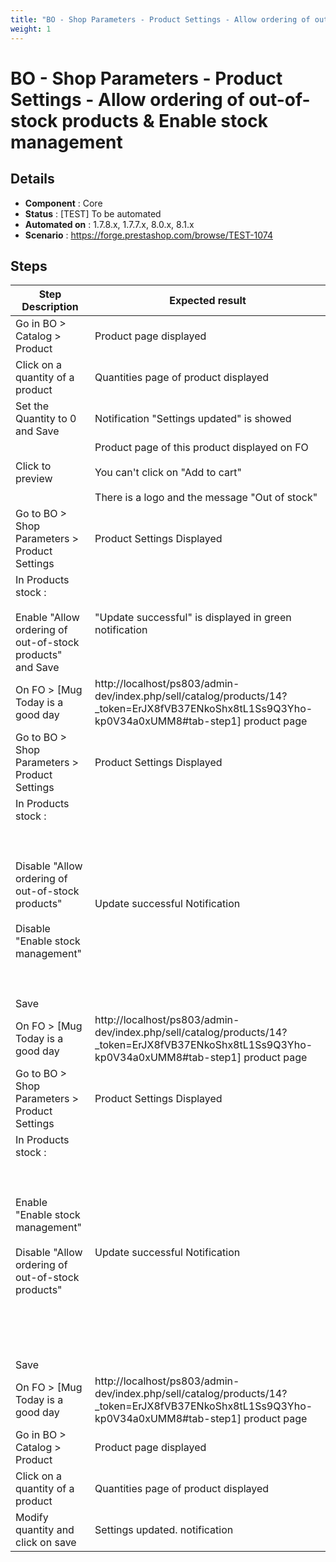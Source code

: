 ```yaml
---
title: "BO - Shop Parameters - Product Settings - Allow ordering of out-of-stock products & Enable stock management"
weight: 1
---
```


# BO - Shop Parameters - Product Settings - Allow ordering of out-of-stock products & Enable stock management
## Details
* **Component** : Core
* **Status** : [TEST] To be automated
* **Automated on** : 1.7.8.x, 1.7.7.x, 8.0.x, 8.1.x
* **Scenario** : https://forge.prestashop.com/browse/TEST-1074

## Steps
| Step Description | Expected result |
| ----- | ----- |
| Go in BO > Catalog > Product | Product page displayed |
| Click on a quantity of a product | Quantities page of product displayed |
| Set the Quantity to 0 and Save | Notification "Settings updated" is showed |
| Click to preview | Product page of this product displayed on FO<br><br>You can't click on "Add to cart"<br><br>There is a logo and the message "Out of stock" |
| Go to BO > Shop Parameters > Product Settings | Product Settings Displayed |
| In Products stock :<br><br>Enable "Allow ordering of out-of-stock products" and Save | "Update successful" is displayed in green notification |
| On FO > [Mug Today is a good day|http://localhost/ps803/admin-dev/index.php/sell/catalog/products/14?_token=ErJX8fVB37ENkoShx8tL1Ss9Q3Yho-kp0V34a0xUMM8#tab-step1] product page | Product is displayed <br><br>You can click on "Add to cart" |
| Go to BO > Shop Parameters > Product Settings | Product Settings Displayed |
| In Products stock :<br><br> <br><br>Disable "Allow ordering of out-of-stock products"<br><br>Disable "Enable stock management"<br><br> <br><br>Save | Update successful Notification |
| On FO > [Mug Today is a good day|http://localhost/ps803/admin-dev/index.php/sell/catalog/products/14?_token=ErJX8fVB37ENkoShx8tL1Ss9Q3Yho-kp0V34a0xUMM8#tab-step1] product page | Product page of this product displayed<br><br> <br><br>ADD TO CART button is available |
| Go to BO > Shop Parameters > Product Settings | Product Settings Displayed |
| In Products stock :<br><br> <br><br>Enable "Enable stock management"<br><br>Disable "Allow ordering of out-of-stock products"<br><br> <br><br> <br><br>Save | Update successful Notification |
| On FO > [Mug Today is a good day|http://localhost/ps803/admin-dev/index.php/sell/catalog/products/14?_token=ErJX8fVB37ENkoShx8tL1Ss9Q3Yho-kp0V34a0xUMM8#tab-step1] product page | Product page of this product displayed<br><br>You can't click on "Add to cart"<br><br>There is a logo and the message "Out of stock" |
| Go in BO > Catalog > Product | Product page displayed |
| Click on a quantity of a product | Quantities page of product displayed |
| Modify quantity and click on save | Settings updated. notification |
